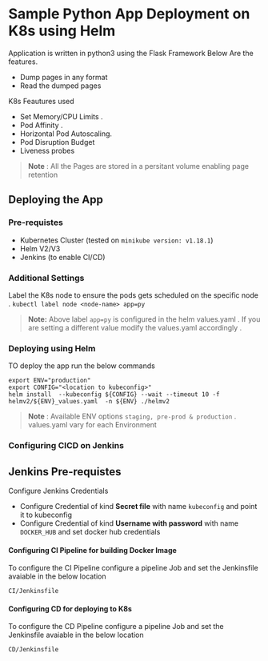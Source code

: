 # Sample Python App Deployment on K8s using Helm

Application is written in python3 using the Flask Framework
Below Are the features. 
- Dump pages in any format
- Read the dumped pages

K8s Feautures used 

- Set Memory/CPU Limits .
- Pod Affinity .
- Horizontal Pod Autoscaling.
- Pod Disruption Budget
- Liveness probes


> **Note** : All the Pages are stored in a persitant volume enabling page retention 


## Deploying the App 
### Pre-requistes 
- Kubernetes Cluster (tested on `minikube version: v1.18.1`)
- Helm V2/V3
- Jenkins (to enable CI/CD)

### Additional Settings

Label the K8s node to ensure the pods gets scheduled on the specific node .
`kubectl label node <node-name> app=py`

> **Note:** Above label `app=py` is configured in the helm values.yaml .
> If you are setting a different value modify the values.yaml accordingly .

### Deploying using Helm

TO deploy the app run the below commands 

```
export ENV="production"
export CONFIG="<location to kubeconfig>"
helm install  --kubeconfig ${CONFIG} --wait --timeout 10 -f helmv2/${ENV}_values.yaml  -n ${ENV} ./helmv2
```

> **Note** : Available ENV options `staging, pre-prod & production` .
> values.yaml vary for each Environment 

### Configuring CICD on Jenkins

## Jenkins Pre-requistes 
Configure Jenkins Credentials 
- Configure Credential of kind **Secret file** with name `kubeconfig` and point it to kubeconfig
- Configure Credential of kind **Username with password** with name `DOCKER_HUB` and set docker hub credentials 

#### Configuring CI Pipeline for building Docker Image

To configure the CI Pipeline configure a pipeline Job  and set the Jenkinsfile avaiable in the below location

`CI/Jenkinsfile`

#### Configuring CD for deploying to K8s

To configure the CD Pipeline configure a pipeline Job  and set the Jenkinsfile avaiable in the below location

`CD/Jenkinsfile`